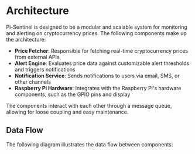 # Architecture

Pi-Sentinel is designed to be a modular and scalable system for monitoring and alerting on cryptocurrency prices. The following components make up the architecture:

* **Price Fetcher**: Responsible for fetching real-time cryptocurrency prices from external APIs
* **Alert Engine**: Evaluates price data against customizable alert thresholds and triggers notifications
* **Notification Service**: Sends notifications to users via email, SMS, or other channels
* **Raspberry Pi Hardware**: Integrates with the Raspberry Pi's hardware components, such as the GPIO pins and display

The components interact with each other through a message queue, allowing for loose coupling and easy maintenance.

## Data Flow

The following diagram illustrates the data flow between components:
